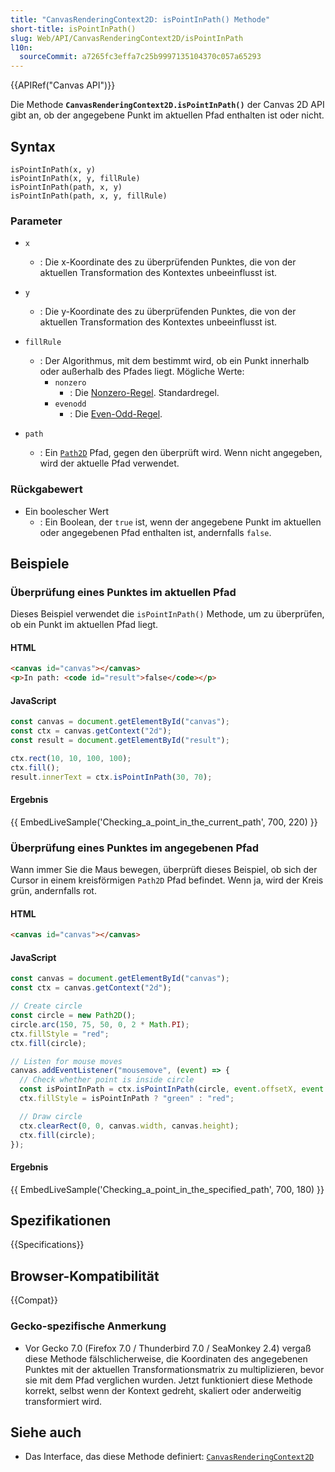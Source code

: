 ```yaml
---
title: "CanvasRenderingContext2D: isPointInPath() Methode"
short-title: isPointInPath()
slug: Web/API/CanvasRenderingContext2D/isPointInPath
l10n:
  sourceCommit: a7265fc3effa7c25b9997135104370c057a65293
---
```


{{APIRef("Canvas API")}}

Die Methode **`CanvasRenderingContext2D.isPointInPath()`** der Canvas 2D API gibt an, ob der angegebene Punkt im aktuellen Pfad enthalten ist oder nicht.

## Syntax

```js-nolint
isPointInPath(x, y)
isPointInPath(x, y, fillRule)
isPointInPath(path, x, y)
isPointInPath(path, x, y, fillRule)
```

### Parameter

- `x`
  - : Die x-Koordinate des zu überprüfenden Punktes, die von der aktuellen Transformation des Kontextes unbeeinflusst ist.
- `y`
  - : Die y-Koordinate des zu überprüfenden Punktes, die von der aktuellen Transformation des Kontextes unbeeinflusst ist.
- `fillRule`
  - : Der Algorithmus, mit dem bestimmt wird, ob ein Punkt innerhalb oder außerhalb des Pfades liegt. Mögliche Werte:
    - `nonzero`
      - : Die [Nonzero-Regel](https://en.wikipedia.org/wiki/Nonzero-rule).
        Standardregel.
    - `evenodd`
      - : Die [Even-Odd-Regel](https://en.wikipedia.org/wiki/Even%E2%80%93odd_rule).

- `path`
  - : Ein [`Path2D`](/de/docs/Web/API/Path2D) Pfad, gegen den überprüft wird. Wenn nicht angegeben, wird der aktuelle Pfad verwendet.

### Rückgabewert

- Ein boolescher Wert
  - : Ein Boolean, der `true` ist, wenn der angegebene Punkt im aktuellen oder angegebenen Pfad enthalten ist, andernfalls `false`.

## Beispiele

### Überprüfung eines Punktes im aktuellen Pfad

Dieses Beispiel verwendet die `isPointInPath()` Methode, um zu überprüfen, ob ein Punkt im aktuellen Pfad liegt.

#### HTML

```html
<canvas id="canvas"></canvas>
<p>In path: <code id="result">false</code></p>
```

#### JavaScript

```js
const canvas = document.getElementById("canvas");
const ctx = canvas.getContext("2d");
const result = document.getElementById("result");

ctx.rect(10, 10, 100, 100);
ctx.fill();
result.innerText = ctx.isPointInPath(30, 70);
```

#### Ergebnis

{{ EmbedLiveSample('Checking_a_point_in_the_current_path', 700, 220) }}

### Überprüfung eines Punktes im angegebenen Pfad

Wann immer Sie die Maus bewegen, überprüft dieses Beispiel, ob sich der Cursor in einem kreisförmigen `Path2D` Pfad befindet. Wenn ja, wird der Kreis grün, andernfalls rot.

#### HTML

```html
<canvas id="canvas"></canvas>
```

#### JavaScript

```js
const canvas = document.getElementById("canvas");
const ctx = canvas.getContext("2d");

// Create circle
const circle = new Path2D();
circle.arc(150, 75, 50, 0, 2 * Math.PI);
ctx.fillStyle = "red";
ctx.fill(circle);

// Listen for mouse moves
canvas.addEventListener("mousemove", (event) => {
  // Check whether point is inside circle
  const isPointInPath = ctx.isPointInPath(circle, event.offsetX, event.offsetY);
  ctx.fillStyle = isPointInPath ? "green" : "red";

  // Draw circle
  ctx.clearRect(0, 0, canvas.width, canvas.height);
  ctx.fill(circle);
});
```

#### Ergebnis

{{ EmbedLiveSample('Checking_a_point_in_the_specified_path', 700, 180) }}

## Spezifikationen

{{Specifications}}

## Browser-Kompatibilität

{{Compat}}

### Gecko-spezifische Anmerkung

- Vor Gecko 7.0 (Firefox 7.0 / Thunderbird 7.0 / SeaMonkey 2.4) vergaß diese Methode fälschlicherweise, die Koordinaten des angegebenen Punktes mit der aktuellen Transformationsmatrix zu multiplizieren, bevor sie mit dem Pfad verglichen wurden. Jetzt funktioniert diese Methode korrekt, selbst wenn der Kontext gedreht, skaliert oder anderweitig transformiert wird.

## Siehe auch

- Das Interface, das diese Methode definiert: [`CanvasRenderingContext2D`](/de/docs/Web/API/CanvasRenderingContext2D)
